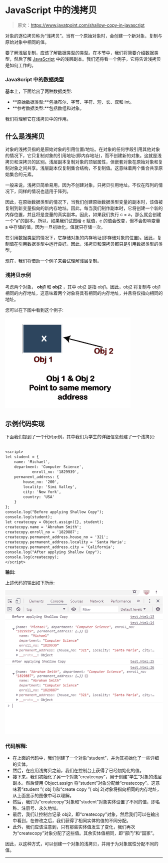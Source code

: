 # JavaScript 中的浅拷贝

> 原文：<https://www.javatpoint.com/shallow-copy-in-javascript>

对象的逐位拷贝称为“浅拷贝”。当有一个原始对象时，会创建一个新对象，复制与原始对象中相同的值。

要了解浅层复制，应该了解数据类型的类型。在本节中，我们将简要介绍数据类型，然后了解 [JavaScript](https://www.javatpoint.com/javascript-tutorial) 中的浅层副本。我们还将看一个例子，它将告诉浅拷贝是如何工作的。

### JavaScript 中的数据类型

基本上，下面给出了两种数据类型:

*   **原始数据类型:**包括布尔、字节、字符、短、长、双和 int。
*   **参考数据类型:**包括数组和对象。

我们将理解它在浅拷贝中的作用。

## 什么是浅拷贝

对象的浅拷贝指的是原始对象的引用位置/地址。在对象的任何字段引用其他对象的情况下，它只复制对象的引用地址(即内存地址)，而不创建新的对象。这就是浅拷贝和深拷贝的区别。浅层副本复制对象的顶层属性，但嵌套对象在原始对象和复制对象之间共享。浅层副本仅复制集合结构，不复制值。这意味着两个集合共享原始集合的元素。

一般来说，浅拷贝简单易用，因为不创建对象，只拷贝引用地址。不仅在阵列的情况下，同样的情况也适用于阵列。

因此，在原始数据类型的情况下，当我们创建原始数据类型变量的副本时，该值被复制到新变量指向的新内存地址。因此，每当我们制作副本时，它将创建一个新的内存位置，并且将是变量的真实副本。因此，如果我们执行 c = a，那么就会创建一个“a”的副本。所以，如果我们试图给 c 赋值，c 的值会改变，但不会影响变量 a 中存储的值，因为一旦初始化，值就只存储一次。

在引用数据类型的情况下，它存储对象的内存地址(即存储对象的位置)。因此，复制值在引用数据类型中运行良好。因此，浅拷贝和深拷贝都只是引用数据类型的类型。

现在，我们将借助一个例子来尝试理解浅层复制。

### 浅拷贝示例

考虑两个对象， **obj1** 和 **obj2** ，其中 obj2 是指 obj1。因此，obj2 将复制与 obj1 相同的内存地址，这意味着两个对象将具有相同的内存地址，并且将仅指向相同的地址。

您可以在下图中看到这个例子:

![Shallow Copy in JavaScript](img/d6a491306a23c63c605426364c813709.png)

## 示例代码实现

下面我们提到了一个代码示例，其中我们为学生的详细信息创建了一个浅拷贝:

```

<script>
let student = {
    name: 'Michael',
    department: 'Computer Science',
            enroll_no: '1829939',
    permanent_address: {
        house_no: '200',
        locality: 'Simi Valley',
        city: 'New York',
        country: 'USA'
    }
};
console.log("Before applying Shallow Copy");
console.log(student);
let createcopy = Object.assign({}, student);
createcopy.name = 'Abraham Smith';
createcopy.enroll_no = '1829887';
createcopy.permanent_address.house_no = '321';
createcopy.permanent_address.locality = 'Santa Maria';
createcopy.permanent_address.city = 'California';
console.log("After applying Shallow Copy");
console.log(createcopy);
</script>

```

**输出:**

上述代码的输出如下所示:

![Shallow Copy in JavaScript](img/3a9b6acf484d1cbacb414f7031477035.png)

### 代码解释:

*   在上面的代码中，我们创建了一个对象“student”，并为其初始化了一些详细的实体。
*   然后，在应用浅拷贝之前，我们在控制台上获得了已经初始化的值。
*   接下来，我们初始化了另一个对象“createcopy”，用于创建“学生”对象的浅层副本。然后使用 Object.assign 将“student”对象分配给“createcopy”。这意味着“student ”( obj 1)和“create copy ”( obj 2)对象将指向相同的内存地址，从上面显示的图像中可以理解。
*   然后，我们为“createcopy”对象和“student”对象实体设置了不同的值，即名称、注册号、永久地址。
*   最后，我们让控制台记录 obj2，即“createcopy”对象，然后我们可以在输出中看到，在修改之后，我们获得了相同实体的值的不同分配。
*   此外，我们应该注意到，只有那些实体值发生了变化，我们再次为“createcopy”对象分配了这些值。其余实体值相同，即“部门”和“国家”。

因此，以这种方式，可以创建一个对象的浅拷贝，并用于为对象属性分配不同的值。

* * *